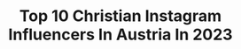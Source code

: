 ---
title: Top 10 Christian Instagram Influencers In Austria In 2023
description: >-
  Find top christian Instagram influencers in Austria in 2023. Most popular hashtags: #austria #feelaustria #vienna #love.
platform: Instagram
hits: 28
text_top: See the most popular Instagram influencers on inBeat.
text_bottom: Our search engine holds 28 Instagram influencers like this in Austria for you to work with.
profiles:
  - username: "christianschartner.at"
    fullname: >-
      Christian Schartner
    bio: >-
      Captures experiences in Nature, mostly in Austria 🇦🇹 📷: Nikon Z 7 II + Mavic 2 info@christian-schartner.at ⛷ @atomicski 🚠 @skiamade 🥾 @merrelleu
    location: "Austria"
    followers: 22121
    engagement: 181
    commentsToLikes: 0.019586
    id: ck5c8qaava0nw0i11uxi6rc29
    verified: false
    hashtags: "#snow, #mountains, #obertauern, #austria"
  - username: "christianpipal"
    fullname: >-
      Christian Pipal
    bio: >-
      📍 VIE | AMS, and all ⛰️ inbetween 😎 current mission: bringing back that hiking emoji
    location: "Austria"
    followers: 19811
    engagement: 733
    commentsToLikes: 0.024597
    id: ckap5o58ycinq0i78m7v35bqj
    verified: false
    hashtags: "#natureonly, #mountainstories, #weroamaustria, #hiking"
  - username: "christian_kremser"
    fullname: >-
      Christian Kremser
    bio: >-
      🏠 Vienna, Austria 🇦🇹 Official creator for @visitaustria 📸 Member of @igersaustria.at 🎥 Working at @filmspektakel 📱 #withgalaxy
    location: "Austria"
    followers: 16411
    engagement: 1014
    commentsToLikes: 0.046035
    id: ck8tdkcnx3nwk0j78tx9jruzh
    verified: false
    hashtags: "#bestplacestogo, #awesome, #welivetoexplore, #igersvienna"
  - username: "christianbruggertv"
    fullname: >-
      CHRISTIAN BRUGGER
    bio: >-
      TV host @servustv 🤵📺 Sports presenter 🕺🎥 Sports commentator 🎤🎧 Sports aficionado 👻🤙 I am from Austria 🇦🇹🏔 • • • @motogp
    location: "Austria"
    followers: 7464
    engagement: 839
    commentsToLikes: 0.016661
    id: ckaozx4h4nspg0i78crbrytyb
    verified: false
    hashtags: "#powder, #winter, #friends, #skitouring"
  - username: "christian_binder_"
    fullname: >-
      Christian Binder Photography
    bio: >-
      #Vienna | #hobbyphotography Weil es einfach #Spaß macht Alle #Fotos wurden von mir aufgenommen.
    location: "Austria"
    followers: 2353
    engagement: 1326
    commentsToLikes: 0.042898
    id: ck9wfwdw3qsox0j789xdmsfpi
    verified: false
    hashtags: "#hobbyfotografieren, #nikonphoto, #wasserspiele, #biene"
  - username: "univienna"
    fullname: >-
      Universität Wien
    bio: >-
      Offizieller Instagram-Account der Universität Wien/Official Instagram account for the University of Vienna.
    location: "Austria"
    followers: 34133
    engagement: 312
    commentsToLikes: 0.008589
    id: ck5hp9p6oqzmr0i11xs7doyln
    verified: false
    hashtags: "#homelearning, #univienna, #wirkstoffentwicklung, #takeover"
  - username: "liensberger.katharina"
    fullname: >-
      Katharina Liensberger
    bio: >-
      Alpine Ski Racer ⛷🇦🇹 Ski fast, do what you love, let dreams come true- and you‘ll see that everything is possible.😍
    location: "Austria"
    followers: 70058
    engagement: 1783
    commentsToLikes: 0.008473
    id: ck0w04mjiccw90i1955u529a8
    verified: false
    hashtags: "#believe, #letdreamscometrue, #achieve, #makeyourdayahappyday"
  - username: "dominikagrnova"
    fullname: >-
      Dominika Grnova
    bio: >-
      Content Creator 👇🏼 👉🏼 @dominika_rides 🏍🏁 Host of the @redbullrookiescup 🎤🎬 Creator of @ladiesfirstintro 📚 Model Agencies @vnmodels 🇬🇷 @nextmodels 🇬🇧🇺🇸
    location: "Austria"
    followers: 37284
    engagement: 143
    commentsToLikes: 0.020174
    id: ck5zo8whdq0vg0i14wk350yiy
    verified: false
    hashtags: "#redbull, #goodtimes, #austria, #enduro"
  - username: "maryamzeb_"
    fullname: >-
      • Beauty • Fashion • Travel
    bio: >-
      Welcome to my world ✨ Chocoholic | Sucker for handbags | Lawyer 📍Vienna
    location: "Austria"
    followers: 7141
    engagement: 1128
    commentsToLikes: 0.117757
    id: ckaoy48pgfzq90i78nzj3d5bv
    verified: false
    hashtags: "#outfitinspiration, #fashionblogger, #ootd, #veromoda"
  - username: "alexandragorsche"
    fullname: >-
      ALEXANDRA GORSCHE
    bio: >-
      📓 Publisher of @falstaff.profi 💻 Owner of Genusspunkt 🗝 Specialist in hotel & tourism #madebygorsche #falstaffprofi #jegolifestyle #genusspunkt
    location: "Austria"
    followers: 24854
    engagement: 222
    commentsToLikes: 0.064146
    id: ck8svtcxpcmag0j78uxrhd1at
    verified: false
    hashtags: "#water, #rezept, #jegolifestyle, #falstaffprofiatwork"
---